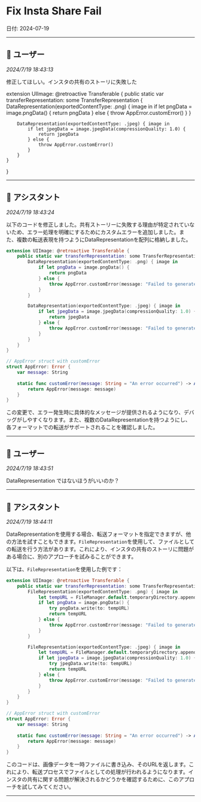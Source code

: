 # Fix Insta Share Fail

日付: 2024-07-19

---

## 👤 ユーザー
*2024/7/19 18:43:13*

修正してほしい。インスタの共有のストーリに失敗した

extension UIImage: @retroactive Transferable {
    public static var transferRepresentation: some TransferRepresentation {
        DataRepresentation(exportedContentType: .png) { image in
            if let pngData = image.pngData() {
                return pngData
            } else {
                throw AppError.customError()
            }
        }

        DataRepresentation(exportedContentType: .jpeg) { image in
            if let jpegData = image.jpegData(compressionQuality: 1.0) {
                return jpegData
            } else {
                throw AppError.customError()
            }
        }
    }
}

---

## 🤖 アシスタント
*2024/7/19 18:43:24*

以下のコードを修正しました。共有ストーリーに失敗する理由が特定されていないため、エラー処理を明確にするためにカスタムエラーを追加しました。また、複数の転送表現を持つようにDataRepresentationを配列に格納しました。

```swift
extension UIImage: @retroactive Transferable {
    public static var transferRepresentation: some TransferRepresentation {
        DataRepresentation(exportedContentType: .png) { image in
            if let pngData = image.pngData() {
                return pngData
            } else {
                throw AppError.customError(message: "Failed to generate PNG data")
            }
        }

        DataRepresentation(exportedContentType: .jpeg) { image in
            if let jpegData = image.jpegData(compressionQuality: 1.0) {
                return jpegData
            } else {
                throw AppError.customError(message: "Failed to generate JPEG data")
            }
        }
    }
}

// AppError struct with customError
struct AppError: Error {
    var message: String
    
    static func customError(message: String = "An error occurred") -> AppError {
        return AppError(message: message)
    }
}
```

この変更で、エラー発生時に具体的なメッセージが提供されるようになり、デバッグがしやすくなります。また、複数のDataRepresentationを持つようにし、各フォーマットでの転送がサポートされることを確認しました。

---

## 👤 ユーザー
*2024/7/19 18:43:51*

DataRepresentation ではないほうがいいのか？

---

## 🤖 アシスタント
*2024/7/19 18:44:11*

DataRepresentationを使用する場合、転送フォーマットを指定できますが、他の方法を試すこともできます。`FileRepresentation`を使用して、ファイルとしての転送を行う方法があります。これにより、インスタの共有のストーリに問題がある場合に、別のアプローチを試みることができます。

以下は、`FileRepresentation`を使用した例です：

```swift
extension UIImage: @retroactive Transferable {
    public static var transferRepresentation: some TransferRepresentation {
        FileRepresentation(exportedContentType: .png) { image in
            let tempURL = FileManager.default.temporaryDirectory.appendingPathComponent(UUID().uuidString).appendingPathExtension("png")
            if let pngData = image.pngData() {
                try pngData.write(to: tempURL)
                return tempURL
            } else {
                throw AppError.customError(message: "Failed to generate PNG data")
            }
        }

        FileRepresentation(exportedContentType: .jpeg) { image in
            let tempURL = FileManager.default.temporaryDirectory.appendingPathComponent(UUID().uuidString).appendingPathExtension("jpeg")
            if let jpegData = image.jpegData(compressionQuality: 1.0) {
                try jpegData.write(to: tempURL)
                return tempURL
            } else {
                throw AppError.customError(message: "Failed to generate JPEG data")
            }
        }
    }
}

// AppError struct with customError
struct AppError: Error {
    var message: String
    
    static func customError(message: String = "An error occurred") -> AppError {
        return AppError(message: message)
    }
}
```

このコードは、画像データを一時ファイルに書き込み、そのURLを返します。これにより、転送プロセスでファイルとしての処理が行われるようになります。インスタの共有に関する問題が解決されるかどうかを確認するために、このアプローチを試してみてください。

---

